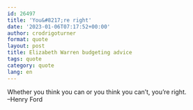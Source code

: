 ```yaml
---
id: 26497
title: 'You&#8217;re right'
date: '2023-01-06T07:17:52+00:00'
author: crodrigoturner
format: quote
layout: post
title: Elizabeth Warren budgeting advice
tags: quote
category: quote
lang: en
---
```


Whether you think you can or you think you can’t, you’re right.  
–Henry Ford